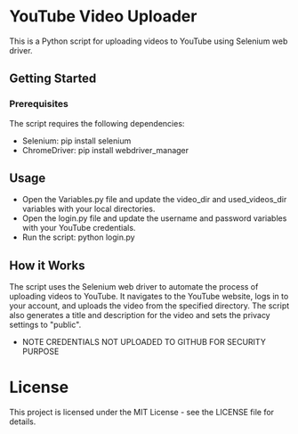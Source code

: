 
# YouTube Video Uploader

This is a Python script for uploading videos to YouTube using Selenium web driver.

## Getting Started

### Prerequisites
The script requires the following dependencies:

* Selenium: pip install selenium
* ChromeDriver: pip install webdriver_manager
## Usage
* Open the Variables.py file and update the video_dir and used_videos_dir variables with your local directories.
* Open the login.py file and update the username and password variables with your YouTube credentials.
* Run the script: python login.py
## How it Works
The script uses the Selenium web driver to automate the process of uploading videos to YouTube. It navigates to the YouTube website, logs in to your account, and uploads the video from the specified directory. The script also generates a title and description for the video and sets the privacy settings to "public".
  * NOTE CREDENTIALS NOT UPLOADED TO GITHUB FOR SECURITY PURPOSE

# License
This project is licensed under the MIT License - see the LICENSE file for details.
